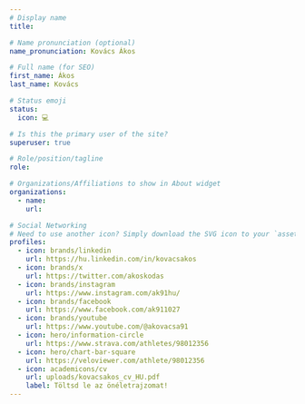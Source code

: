 ```yaml
---
# Display name
title:

# Name pronunciation (optional)
name_pronunciation: Kovács Ákos

# Full name (for SEO)
first_name: Ákos
last_name: Kovács

# Status emoji
status:
  icon: 💻

# Is this the primary user of the site?
superuser: true

# Role/position/tagline
role: 

# Organizations/Affiliations to show in About widget
organizations:
  - name:
    url:

# Social Networking
# Need to use another icon? Simply download the SVG icon to your `assets/media/icons/` folder.
profiles:
  - icon: brands/linkedin
    url: https://hu.linkedin.com/in/kovacsakos
  - icon: brands/x
    url: https://twitter.com/akoskodas
  - icon: brands/instagram
    url: https://www.instagram.com/ak91hu/
  - icon: brands/facebook
    url: https://www.facebook.com/ak911027
  - icon: brands/youtube
    url: https://www.youtube.com/@akovacsa91
  - icon: hero/information-circle
    url: https://www.strava.com/athletes/98012356
  - icon: hero/chart-bar-square
    url: https://veloviewer.com/athlete/98012356
  - icon: academicons/cv
    url: uploads/kovacsakos_cv_HU.pdf
    label: Töltsd le az önéletrajzomat!
---
```


